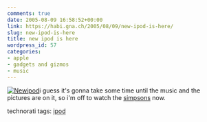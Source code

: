 ```yaml
---
comments: true
date: 2005-08-09 16:58:52+00:00
link: https://habi.gna.ch/2005/08/09/new-ipod-is-here/
slug: new-ipod-is-here
title: new ipod is here
wordpress_id: 57
categories:
- apple
- gadgets and gizmos
- music
---
```


[![Newipod](https://habi.gna.ch/blog/images/newipod-tm.jpg)](https://habi.gna.ch/blog/images/newipod.jpg)i guess it's gonna take some time until the music and the pictures are on it, so i'm off to watch the [simpsons](http://tv.search.ch/programm/detail/index.php?const_id=200508091900006) now.



technorati tags: [ipod](http://www.technorati.com/tag/ipod)


